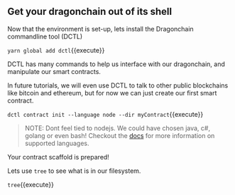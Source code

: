 ## Get your dragonchain out of its shell

Now that the environment is set-up, lets install the Dragonchain commandline tool (DCTL)

`yarn global add dctl`{{execute}}

DCTL has many commands to help us interface with our dragonchain, and manipulate our smart contracts.

In future tutorials, we will even use DCTL to talk to other public blockchains like bitcoin and ethereum,
but for now we can just create our first smart contract.

`dctl contract init --language node --dir myContract`{{execute}}

> NOTE: Dont feel tied to nodejs. We could have chosen java, c#, golang or even bash! Checkout the [docs](http://docs.dragonchain.com) for more information on supported languages.

Your contract scaffold is prepared!

Lets use `tree` to see what is in our filesystem.

`tree`{{execute}}


